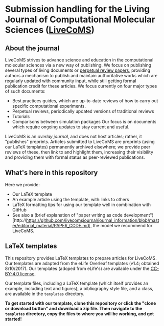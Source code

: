 # Submission handling for the Living Journal of Computational Molecular Sciences ([LiveCoMS](http://www.livecomsjournal.org/))

## About the journal

LiveCoMS strives to advance science and education in the computational molecular sciences via a new way of publishing.
We focus on publishing several types of living documents or [perpetual review papers](https://arxiv.org/abs/1502.01329), providing authors a mechanism to publish and maintain authoritative works which are regularly updated with community input, while still getting formal publication credit for these articles. 
We focus currently on four major types of such documents:
- Best practices guides, which are up-to-date reviews of how to carry out specific computational experiments.
- Perpetual reviews, periodically updated versions of traditional reviews
- Tutorials
- Comparisons between simulation packages
Our focus is on documents which require ongoing updates to stay current and useful.

LiveCoMS is an *overlay journal*, and does not host articles; rather, it "publishes" preprints.
Articles submitted to LiveCoMS are preprints (using our LaTeX templates) permanently archived elsewhere; we provide peer reviews of these, then link to and highlight them, increasing their visibility and providing them with formal status as peer-reviewed publications. 

## What's here in this repository

Here we provide:
- Our LaTeX template
- An example article using the template, with links to others
- LaTeX formatting tips for using our template well in combination with GitHub
- See also a (brief explanation of "paper writing as code development")[http://https://github.com/livecomsjournal/journal_information/blob/master/editorial_material/PAPER_CODE.md], the model we recommend for LiveCoMS.

## LaTeX templates

This repository provides LaTeX templates to prepare articles for LiveCoMS. Our templates are adapted from the eLife Overleaf templates (v1.4; obtained 8/10/2017). 
Our templates (adoped from eLife's) are available under the [CC-BY-4.0 license](https://creativecommons.org/licenses/by/4.0/).

Our template files, including a LaTeX template (which itself provides an example, including text and figures), a bibliography style file, and a class, are available in the `templates` directory. 

**To get started with our template, clone this repository or click the "clone or download button" and download a zip file. Then navigate to the `templates` directory, copy the files to where you will be working, and get started!**
 

